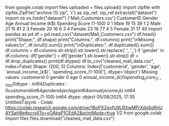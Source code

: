 from google.colab import files
uploaded = files.upload()
import zipfile
with zipfile.ZipFile("archive (1).zip", 'r') as zip_ref:
zip_ref.extractall("dataset")
import os
os.listdir("dataset")
['Mall_Customers.csv']
CustomerID Gender Age Annual Income (k$) Spending Score (1-100)
0 1 Male 19 15 39
1 2 Male 21 15 81
2 3 Female 20 16 6
3 4 Female 23 16 77
4 5 Female 31 17 40
import pandas as pd
df = pd.read_csv("dataset/Mall_Customers.csv")
df.head()
print("Shape:", df.shape)
print("Columns:", df.columns)
print("\nMissing values:\n", df.isnull().sum())
print("\nDuplicates:", df.duplicated().sum())
df.columns = df.columns.str.strip().str.lower().str.replace(' ', '_')
if 'gender' in df.columns:
df['gender'] = df['gender'].str.lower().str.strip()
df = df.drop_duplicates()
print(df.dtypes)
df.to_csv("cleaned_mall_data.csv", index=False)
Shape: (200, 5)
Columns: Index(['customerid', 'gender', 'age', 'annual_income_(k$)',
 'spending_score_(1-100)'],
 dtype='object')
Missing values:
 customerid 0
gender 0
age 0
annual_income_(k$) 0
spending_score_(1-100) 0
dtype: int64
Duplicates: 0
customerid int64
gender object
age int64
annual_income_(k$) int64
spending_score_(1-100) int64
dtype: object
05/08/2025, 17:35 Untitled7.ipynb - Colab
https://colab.research.google.com/drive/1BoPX2gvfU9LRXwMPrXdgSgRnUAYSaH8e#scrollTo=vOAkgP1CEdA2&printMode=true 1/2
from google.colab import files
files.download("cleaned_mall_data.csv")


